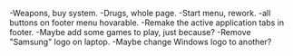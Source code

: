 -Weapons, buy system.
-Drugs, whole page.
-Start menu, rework.
-all buttons on footer menu hovarable.
-Remake the active application tabs in footer.
-Maybe add some games to play, just because?
-Remove "Samsung" logo on laptop.
-Maybe change Windows logo to another?